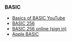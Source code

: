 <h3> BASIC </h3>
<ul>
<li><a href="https://www.youtube.com/watch?v=seM9SqTsRG4">Basics of BASIC YouTube</a></li>
<li><a href="http://www.basic256.org/index_en">BASIC 256</a></li>
<li><a href="https://www.rollapp.com/app/basic256">BASIC 256 online (sign in)</a></li>
<li><a href="http://www.calormen.com/jsbasic/">Apple BASIC</a></li>
</ul>
